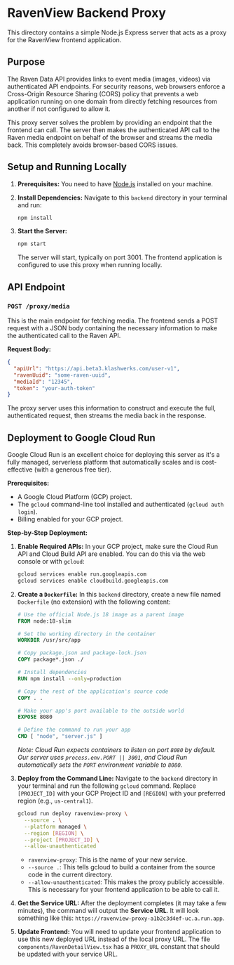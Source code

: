 # RavenView Backend Proxy

This directory contains a simple Node.js Express server that acts as a proxy for the RavenView frontend application.

## Purpose

The Raven Data API provides links to event media (images, videos) via authenticated API endpoints. For security reasons, web browsers enforce a Cross-Origin Resource Sharing (CORS) policy that prevents a web application running on one domain from directly fetching resources from another if not configured to allow it.

This proxy server solves the problem by providing an endpoint that the frontend can call. The server then makes the authenticated API call to the Raven media endpoint on behalf of the browser and streams the media back. This completely avoids browser-based CORS issues.

## Setup and Running Locally

1.  **Prerequisites:** You need to have [Node.js](https://nodejs.org/) installed on your machine.

2.  **Install Dependencies:** Navigate to this `backend` directory in your terminal and run:
    ```bash
    npm install
    ```

3.  **Start the Server:**
    ```bash
    npm start
    ```

    The server will start, typically on port 3001. The frontend application is configured to use this proxy when running locally.

## API Endpoint

### `POST /proxy/media`

This is the main endpoint for fetching media. The frontend sends a POST request with a JSON body containing the necessary information to make the authenticated call to the Raven API.

**Request Body:**

```json
{
  "apiUrl": "https://api.beta3.klashwerks.com/user-v1",
  "ravenUuid": "some-raven-uuid",
  "mediaId": "12345",
  "token": "your-auth-token"
}
```

The proxy server uses this information to construct and execute the full, authenticated request, then streams the media back in the response.

## Deployment to Google Cloud Run

Google Cloud Run is an excellent choice for deploying this server as it's a fully managed, serverless platform that automatically scales and is cost-effective (with a generous free tier).

**Prerequisites:**
*   A Google Cloud Platform (GCP) project.
*   The `gcloud` command-line tool installed and authenticated (`gcloud auth login`).
*   Billing enabled for your GCP project.

**Step-by-Step Deployment:**

1.  **Enable Required APIs:** In your GCP project, make sure the Cloud Run API and Cloud Build API are enabled. You can do this via the web console or with `gcloud`:
    ```bash
    gcloud services enable run.googleapis.com
    gcloud services enable cloudbuild.googleapis.com
    ```

2.  **Create a `Dockerfile`:** In this `backend` directory, create a new file named `Dockerfile` (no extension) with the following content:

    ```Dockerfile
    # Use the official Node.js 18 image as a parent image
    FROM node:18-slim

    # Set the working directory in the container
    WORKDIR /usr/src/app

    # Copy package.json and package-lock.json
    COPY package*.json ./

    # Install dependencies
    RUN npm install --only=production

    # Copy the rest of the application's source code
    COPY . .

    # Make your app's port available to the outside world
    EXPOSE 8080

    # Define the command to run your app
    CMD [ "node", "server.js" ]
    ```
    *Note: Cloud Run expects containers to listen on port `8080` by default. Our server uses `process.env.PORT || 3001`, and Cloud Run automatically sets the `PORT` environment variable to `8080`.*

3.  **Deploy from the Command Line:** Navigate to the `backend` directory in your terminal and run the following `gcloud` command. Replace `[PROJECT_ID]` with your GCP Project ID and `[REGION]` with your preferred region (e.g., `us-central1`).

    ```bash
    gcloud run deploy ravenview-proxy \
      --source . \
      --platform managed \
      --region [REGION] \
      --project [PROJECT_ID] \
      --allow-unauthenticated
    ```
    *   `ravenview-proxy`: This is the name of your new service.
    *   `--source .`: This tells gcloud to build a container from the source code in the current directory.
    *   `--allow-unauthenticated`: This makes the proxy publicly accessible. This is necessary for your frontend application to be able to call it.

4.  **Get the Service URL:** After the deployment completes (it may take a few minutes), the command will output the **Service URL**. It will look something like this: `https://ravenview-proxy-a1b2c3d4ef-uc.a.run.app`.

5.  **Update Frontend:** You will need to update your frontend application to use this new deployed URL instead of the local proxy URL. The file `components/RavenDetailView.tsx` has a `PROXY_URL` constant that should be updated with your service URL.